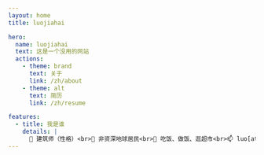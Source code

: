 ```yaml
---
layout: home
title: luojiahai

hero:
  name: luojiahai
  text: 这是一个没用的网站
  actions:
    - theme: brand
      text: 关于
      link: /zh/about
    - theme: alt
      text: 简历
      link: /zh/resume

features:
  - title: 我是谁
    details: |
      🤗 建筑师（性格）<br>🔭 非资深地球居民<br>🌱 吃饭、做饭、逛超市<br>📫 luo[at]jiahai.co
---
```

